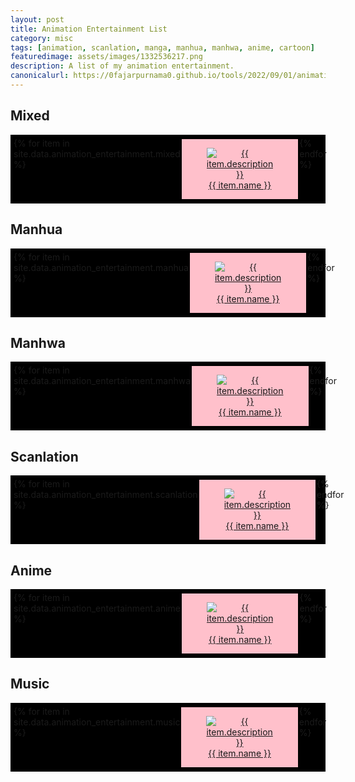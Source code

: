 ```yaml
---
layout: post
title: Animation Entertainment List
category: misc
tags: [animation, scanlation, manga, manhua, manhwa, anime, cartoon]
featuredimage: assets/images/1332536217.png
description: A list of my animation entertainment.
canonicalurl: https://0fajarpurnama0.github.io/tools/2022/09/01/animation-entertainment-list
---
```

<style>
  .grid-container-6-3 {
    display: grid;
    grid-template-columns: auto auto auto auto auto auto;
    background-color: black;
    padding: 5px;
  }

  @media screen and (max-width: 767px) {
	  .grid-container-6-3 {
		  display: grid;
		  grid-template-columns: auto auto auto;
	  }
  }

  .grid-item-6-3 {
    background-color: pink;
    border: 2px solid black;
    text-align: center;
  }

  .grid-item-6-3:hover {
    background-color: yellow;
  }
</style>

<h2>Mixed</h2>
<div id="mixed" class="grid-container-6-3">
    {% for item in site.data.animation_entertainment.mixed %}
    <a href="{{ item.link }}" target="_blank" class="grid-item-6-3">
        <figure>
        <img src="{{ item.icon }}" alt="{{ item.description }}" />
        <figcaption>{{ item.name }}</figcaption>
        </figure>
    </a>
    {% endfor %}
</div>

<h2>Manhua</h2>
<div id="manhua" class="grid-container-6-3">
    {% for item in site.data.animation_entertainment.manhua %}
    <a href="{{ item.link }}" target="_blank" class="grid-item-6-3">
        <figure>
        <img src="{{ item.icon }}" alt="{{ item.description }}" />
        <figcaption>{{ item.name }}</figcaption>
        </figure>
    </a>
    {% endfor %}
</div>

<h2>Manhwa</h2>
<div id="manhwa" class="grid-container-6-3">
    {% for item in site.data.animation_entertainment.manhwa %}
    <a href="{{ item.link }}" target="_blank" class="grid-item-6-3">
        <figure>
        <img src="{{ item.icon }}" alt="{{ item.description }}" />
        <figcaption>{{ item.name }}</figcaption>
        </figure>
    </a>
    {% endfor %}
</div>

<h2>Scanlation</h2>
<div id="scanlation" class="grid-container-6-3">
    {% for item in site.data.animation_entertainment.scanlation %}
    <a href="{{ item.link }}" target="_blank" class="grid-item-6-3">
        <figure>
        <img src="{{ item.icon }}" alt="{{ item.description }}" />
        <figcaption>{{ item.name }}</figcaption>
        </figure>
    </a>
    {% endfor %}
</div>

<h2>Anime</h2>
<div id="anime" class="grid-container-6-3">
    {% for item in site.data.animation_entertainment.anime %}
    <a href="{{ item.link }}" target="_blank" class="grid-item-6-3">
        <figure>
        <img src="{{ item.icon }}" alt="{{ item.description }}" />
        <figcaption>{{ item.name }}</figcaption>
        </figure>
    </a>
    {% endfor %}
</div>

<h2>Music</h2>
<div id="music" class="grid-container-6-3">
    {% for item in site.data.animation_entertainment.music %}
    <a href="{{ item.link }}" target="_blank" class="grid-item-6-3">
        <figure>
        <img src="{{ item.icon }}" alt="{{ item.description }}" />
        <figcaption>{{ item.name }}</figcaption>
        </figure>
    </a>
    {% endfor %}
</div>

<!-- Below is for using JSON
<h2>Mixed</h2>
<div id="mixed">
    <ul>
    </ul>
</div>

<h2>Manhua</h2>

<div id="manhua">
    <ul>
    </ul>
</div>

<h2>Scanlation</h2>

<div id="scanlation">
    <ul>
    </ul>
</div>

<h2>Anime</h2>

<div id="anime">
    <ul>
    </ul>
</div>

<script>
const animationentertainmentxmlhttp = new XMLHttpRequest();
animationentertainmentxmlhttp.onload = function() {
  const animationentertainment = JSON.parse(this.responseText);
  for (number in animationentertainment.mixed) {
  	document.getElementById("mixed").children[0].innerHTML += `<li><a href="`+animationentertainment.mixed[number].link+`" target="_blank">`+animationentertainment.mixed[number].name+`</a></li>`;
  }
  for (number in animationentertainment.manhua) {
  	document.getElementById("manhua").children[0].innerHTML += `<li><a href="`+animationentertainment.manhua[number].link+`" target="_blank">`+animationentertainment.manhua[number].name+`</a></li>`;
  }
  for (number in animationentertainment.scanlation) {
  	document.getElementById("scanlation").children[0].innerHTML += `<li><a href="`+animationentertainment.scanlation[number].link+`" target="_blank">`+animationentertainment.scanlation[number].name+`</a></li>`;
  }
  for (number in animationentertainment.anime) {
  	document.getElementById("anime").children[0].innerHTML += `<li><a href="`+animationentertainment.anime[number].link+`" target="_blank">`+animationentertainment.anime[number].name+`</a></li>`;
  }
}
animationentertainmentxmlhttp.open("GET", "{{ '/assets/json/animation_entertainment.json' | relative_url }}");
animationentertainmentxmlhttp.send();
</script>
-->